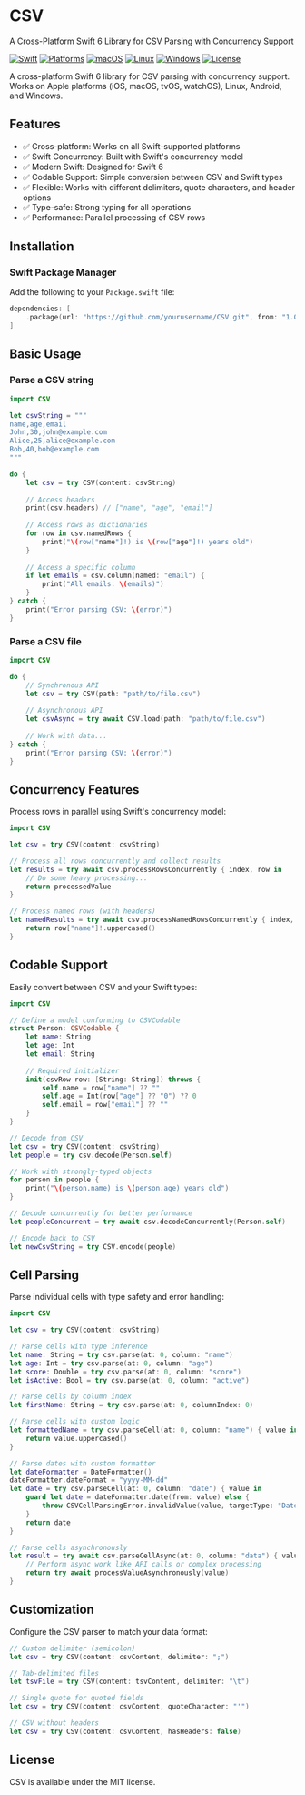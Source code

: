 # CSV

A Cross-Platform Swift 6 Library for CSV Parsing with Concurrency Support

[![Swift](https://img.shields.io/badge/Swift-6.0-orange.svg)](https://swift.org)
[![Platforms](https://img.shields.io/badge/Platforms-macOS%20|%20iOS%20|%20watchOS%20|%20tvOS%20|%20Linux%20|%20Android%20|%20Windows-blue.svg)](https://swift.org)
[![macOS](https://img.shields.io/github/actions/workflow/status/apache-edge/csv/swift.yml?branch=main&label=macOS)](https://github.com/apache-edge/csv/actions/workflows/swift.yml)
[![Linux](https://img.shields.io/github/actions/workflow/status/apache-edge/csv/swift.yml?branch=main&label=Linux)](https://github.com/apache-edge/csv/actions/workflows/swift.yml)
[![Windows](https://img.shields.io/github/actions/workflow/status/apache-edge/csv/swift.yml?branch=main&label=Windows)](https://github.com/apache-edge/csv/actions/workflows/swift.yml)
[![License](https://img.shields.io/badge/License-MIT-green.svg)](LICENSE)


A cross-platform Swift 6 library for CSV parsing with concurrency support. Works on Apple platforms (iOS, macOS, tvOS, watchOS), Linux, Android, and Windows.

## Features

- ✅ Cross-platform: Works on all Swift-supported platforms
- ✅ Swift Concurrency: Built with Swift's concurrency model
- ✅ Modern Swift: Designed for Swift 6
- ✅ Codable Support: Simple conversion between CSV and Swift types
- ✅ Flexible: Works with different delimiters, quote characters, and header options
- ✅ Type-safe: Strong typing for all operations
- ✅ Performance: Parallel processing of CSV rows

## Installation

### Swift Package Manager

Add the following to your `Package.swift` file:

```swift
dependencies: [
    .package(url: "https://github.com/yourusername/CSV.git", from: "1.0.0")
]
```

## Basic Usage

### Parse a CSV string

```swift
import CSV

let csvString = """
name,age,email
John,30,john@example.com
Alice,25,alice@example.com
Bob,40,bob@example.com
"""

do {
    let csv = try CSV(content: csvString)
    
    // Access headers
    print(csv.headers) // ["name", "age", "email"]
    
    // Access rows as dictionaries
    for row in csv.namedRows {
        print("\(row["name"]!) is \(row["age"]!) years old")
    }
    
    // Access a specific column
    if let emails = csv.column(named: "email") {
        print("All emails: \(emails)")
    }
} catch {
    print("Error parsing CSV: \(error)")
}
```

### Parse a CSV file

```swift
import CSV

do {
    // Synchronous API
    let csv = try CSV(path: "path/to/file.csv")
    
    // Asynchronous API
    let csvAsync = try await CSV.load(path: "path/to/file.csv")
    
    // Work with data...
} catch {
    print("Error parsing CSV: \(error)")
}
```

## Concurrency Features

Process rows in parallel using Swift's concurrency model:

```swift
import CSV

let csv = try CSV(content: csvString)

// Process all rows concurrently and collect results
let results = try await csv.processRowsConcurrently { index, row in
    // Do some heavy processing...
    return processedValue
}

// Process named rows (with headers)
let namedResults = try await csv.processNamedRowsConcurrently { index, row in
    return row["name"]!.uppercased()
}
```

## Codable Support

Easily convert between CSV and your Swift types:

```swift
import CSV

// Define a model conforming to CSVCodable
struct Person: CSVCodable {
    let name: String
    let age: Int
    let email: String
    
    // Required initializer
    init(csvRow row: [String: String]) throws {
        self.name = row["name"] ?? ""
        self.age = Int(row["age"] ?? "0") ?? 0
        self.email = row["email"] ?? ""
    }
}

// Decode from CSV
let csv = try CSV(content: csvString)
let people = try csv.decode(Person.self)

// Work with strongly-typed objects
for person in people {
    print("\(person.name) is \(person.age) years old")
}

// Decode concurrently for better performance
let peopleConcurrent = try await csv.decodeConcurrently(Person.self)

// Encode back to CSV
let newCsvString = try CSV.encode(people)
```

## Cell Parsing

Parse individual cells with type safety and error handling:

```swift
import CSV

let csv = try CSV(content: csvString)

// Parse cells with type inference
let name: String = try csv.parse(at: 0, column: "name")
let age: Int = try csv.parse(at: 0, column: "age")
let score: Double = try csv.parse(at: 0, column: "score")
let isActive: Bool = try csv.parse(at: 0, column: "active")

// Parse cells by column index
let firstName: String = try csv.parse(at: 0, columnIndex: 0)

// Parse cells with custom logic
let formattedName = try csv.parseCell(at: 0, column: "name") { value in
    return value.uppercased()
}

// Parse dates with custom formatter
let dateFormatter = DateFormatter()
dateFormatter.dateFormat = "yyyy-MM-dd"
let date = try csv.parseCell(at: 0, column: "date") { value in
    guard let date = dateFormatter.date(from: value) else {
        throw CSVCellParsingError.invalidValue(value, targetType: "Date")
    }
    return date
}

// Parse cells asynchronously
let result = try await csv.parseCellAsync(at: 0, column: "data") { value in
    // Perform async work like API calls or complex processing
    return try await processValueAsynchronously(value)
}
```

## Customization

Configure the CSV parser to match your data format:

```swift
// Custom delimiter (semicolon)
let csv = try CSV(content: csvContent, delimiter: ";")

// Tab-delimited files
let tsvFile = try CSV(content: tsvContent, delimiter: "\t")

// Single quote for quoted fields
let csv = try CSV(content: csvContent, quoteCharacter: "'")

// CSV without headers
let csv = try CSV(content: csvContent, hasHeaders: false)
```

## License

CSV is available under the MIT license.
